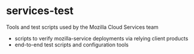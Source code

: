 services-test
=============

Tools and test scripts used by the Mozilla Cloud Services team
- scripts to verify mozilla-service deployments via relying client products
- end-to-end test scripts and configuration tools
